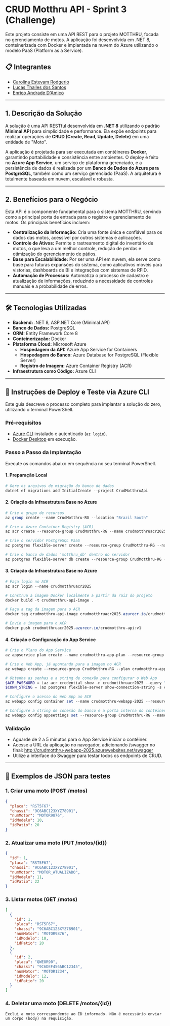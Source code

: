 # CRUD Motthru API - Sprint 3 (Challenge)

Este projeto consiste em uma API REST para o projeto MOTTHRU, focada no gerenciamento de motos. A aplicação foi desenvolvida em .NET 8, conteinerizada com Docker e implantada na nuvem do Azure utilizando o modelo PaaS (Platform as a Service).

## 📋 Integrantes

* [Carolina Estevam Rodgerio](https://github.com/carolrodgerio)
* [Lucas Thalles dos Santos](https://github.com/lucasthalless)
* [Enrico Andrade D'Amico](https://github.com/enrico-ad)

---

## 1. Descrição da Solução

A solução é uma API RESTful desenvolvida em **.NET 8** utilizando o padrão **Minimal API** para simplicidade e performance. Ela expõe endpoints para realizar operações de **CRUD (Create, Read, Update, Delete)** em uma entidade de "Moto".

A aplicação é projetada para ser executada em contêineres **Docker**, garantindo portabilidade e consistência entre ambientes. O deploy é feito no **Azure App Service**, um serviço de plataforma gerenciado, e a persistência de dados é realizada por um **Banco de Dados do Azure para PostgreSQL**, também como um serviço gerenciado (PaaS). A arquitetura é totalmente baseada em nuvem, escalável e robusta.

---

## 2. Benefícios para o Negócio

Esta API é o componente fundamental para o sistema MOTTHRU, servindo como a principal porta de entrada para o registro e gerenciamento de motos. Os principais benefícios incluem:

* **Centralização da Informação:** Cria uma fonte única e confiável para os dados das motos, acessível por outros sistemas e aplicações.
* **Controle de Ativos:** Permite o rastreamento digital do inventário de motos, o que leva a um melhor controle, redução de perdas e otimização do gerenciamento de pátios.
* **Base para Escalabilidade:** Por ser uma API em nuvem, ela serve como base para futuras expansões do sistema, como aplicativos móveis para vistorias, dashboards de BI e integrações com sistemas de RFID.
* **Automação de Processos:** Automatiza o processo de cadastro e atualização de informações, reduzindo a necessidade de controles manuais e a probabilidade de erros.

---

## 🛠️ Tecnologias Utilizadas

* **Backend:** .NET 8, ASP.NET Core (Minimal API)
* **Banco de Dados:** PostgreSQL
* **ORM:** Entity Framework Core 8
* **Conteinerização:** Docker
* **Plataforma Cloud:** Microsoft Azure
    * **Hospedagem da API:** Azure App Service for Containers
    * **Hospedagem do Banco:** Azure Database for PostgreSQL (Flexible Server)
    * **Registro de Imagem:** Azure Container Registry (ACR)
* **Infraestrutura como Código:** Azure CLI

---

## 🚀 Instruções de Deploy e Teste via Azure CLI

Este guia descreve o processo completo para implantar a solução do zero, utilizando o terminal PowerShell.

### Pré-requisitos
* [Azure CLI](https://aka.ms/installazurecliwindows) instalado e autenticado (`az login`).
* [Docker Desktop](https://www.docker.com/products/docker-desktop/) em execução.

### Passo a Passo da Implantação

Execute os comandos abaixo em sequência no seu terminal PowerShell.

#### 1. Preparação Local
```powershell
# Gere os arquivos de migração do banco de dados
dotnet ef migrations add InitialCreate --project CrudMotthruApi
```

#### 2. Criação da Infraestrutura Base no Azure
```powershell
# Crie o grupo de recursos
az group create --name CrudMotthru-RG --location "Brazil South"

# Crie o Azure Container Registry (ACR)
az acr create --resource-group CrudMotthru-RG --name crudmotthruacr2025 --sku Basic

# Crie o servidor PostgreSQL PaaS
az postgres flexible-server create --resource-group CrudMotthru-RG --name crudmotthru-pgserver-2025 --admin-user motthruadmin --admin-password "F!ap1234#" --sku-name Standard_B1ms --tier Burstable --public-access 0.0.0.0-255.255.255.255

# Crie o banco de dados 'motthru_db' dentro do servidor
az postgres flexible-server db create --resource-group CrudMotthru-RG --server-name crudmotthru-pgserver-2025 --database-name motthru_db
```

#### 3. Criação da Infraestrutura Base no Azure
```powershell
# Faça login no ACR
az acr login --name crudmotthruacr2025

# Construa a imagem Docker localmente a partir da raiz do projeto
docker build -t crudmotthru-api-image .

# Faça a tag da imagem para o ACR
docker tag crudmotthru-api-image crudmotthruacr2025.azurecr.io/crudmotthru-api:v1

# Envie a imagem para o ACR
docker push crudmotthruacr2025.azurecr.io/crudmotthru-api:v1
```

#### 4. Criação e Configuração do App Service
```powershell
# Crie o Plano do App Service
az appservice plan create --name crudmotthru-app-plan --resource-group CrudMotthru-RG --sku B1 --is-linux

# Crie o Web App, já apontando para a imagem no ACR
az webapp create --resource-group CrudMotthru-RG --plan crudmotthru-app-plan --name crudmotthru-webapp-2025 --deployment-container-image-name crudmotthruacr2025.azurecr.io/crudmotthru-api:v1

# Obtenha as senhas e a string de conexão para configurar o Web App
$ACR_PASSWORD = (az acr credential show -n crudmotthruacr2025 --query "passwords[0].value" -o tsv)
$CONN_STRING = (az postgres flexible-server show-connection-string -s crudmotthru-pgserver-2025 -u motthruadmin -d motthru_db -p "F!ap1234#" --query "connectionStrings.ado_net" -o tsv)

# Configure o acesso do Web App ao ACR
az webapp config container set --name crudmotthru-webapp-2025 --resource-group CrudMotthru-RG --docker-registry-server-url https://crudmotthruacr2025.azurecr.io --docker-registry-server-user crudmotthruacr2025 --docker-registry-server-password $ACR_PASSWORD

# Configure a string de conexão do banco e a porta interna do contêiner
az webapp config appsettings set --resource-group CrudMotthru-RG --name crudmotthru-webapp-2025 --settings "ConnectionStrings__Postgres=$CONN_STRING" "WEBSITES_PORT=8080"
```

### Validação

* Aguarde de 2 a 5 minutos para o App Service iniciar o contêiner.
* Acesse a URL da aplicação no navegador, adicionando /swagger no final: http://crudmotthru-webapp-2025.azurewebsites.net/swagger
* Utilize a interface do Swagger para testar todos os endpoints de CRUD.

---

## 🚀 Exemplos de JSON para testes

### 1. Criar uma moto (POST /motos)
```json
{
  "placa": "RST5F67",
  "chassi": "9C6ABC123XYZ78901",
  "numMotor": "MOTOR9876",
  "idModelo": 10,
  "idPatio": 20
}
```

### 2. Atualizar uma moto (PUT /motos/{id})
```json
{
  "id": 1,
  "placa": "RST5F67",
  "chassi": "9C6ABC123XYZ78901",
  "numMotor": "MOTOR_ATUALIZADO",
  "idModelo": 11,
  "idPatio": 22
}
```

### 3. Listar motos (GET /motos)
```json
[
  {
    "id": 1,
    "placa": "RST5F67",
    "chassi": "9C6ABC123XYZ78901",
    "numMotor": "MOTOR9876",
    "idModelo": 10,
    "idPatio": 20
  },
  {
    "id": 2,
    "placa": "QWE8R90",
    "chassi": "9C6DEF456ABC12345",
    "numMotor": "MOTOR1234",
    "idModelo": 12,
    "idPatio": 20
  }
]
```

### 4. Deletar uma moto (DELETE /motos/{id})
```
Exclui a moto correspondente ao ID informado. Não é necessário enviar um corpo (body) na requisição.
```
